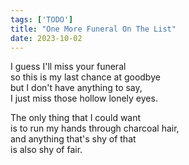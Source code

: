 ```yaml
---
tags: ['TODO']
title: "One More Funeral On The List"
date: 2023-10-02
---
```


I guess I'll miss your funeral  
so this is my last chance at goodbye  
but I don't have anything to say,  
I just miss those hollow lonely eyes.

The only thing that I could want  
is to run my hands through charcoal hair,  
and anything that's shy of that  
is also shy of fair.

